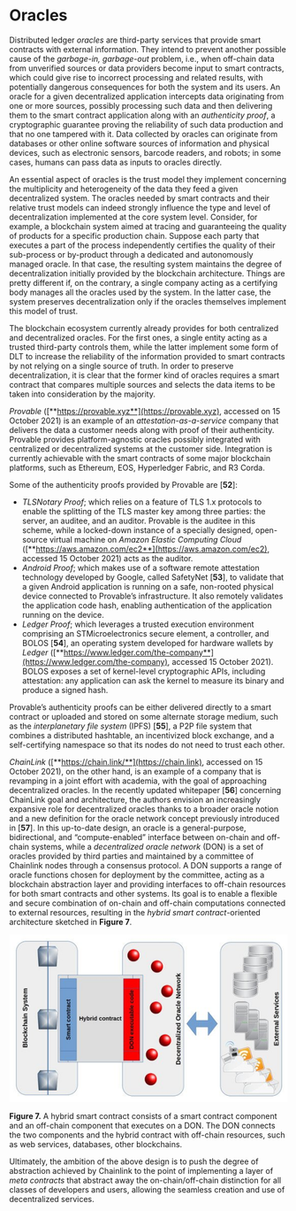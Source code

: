 # Oracles

Distributed ledger _oracles_ are third-party services that provide smart contracts with external information. They intend to prevent another possible cause of the _garbage-in, garbage-out_ problem, i.e., when off-chain data from unverified sources or data providers become input to smart contracts, which could give rise to incorrect processing and related results, with potentially dangerous consequences for both the system and its users. An oracle for a given decentralized application intercepts data originating from one or more sources, possibly processing such data and then delivering them to the smart contract application along with an _authenticity proof_, a cryptographic guarantee proving the reliability of such data production and that no one tampered with it. Data collected by oracles can originate from databases or other online software sources of information and physical devices, such as electronic sensors, barcode readers, and robots; in some cases, humans can pass data as inputs to oracles directly.

An essential aspect of oracles is the trust model they implement concerning the multiplicity and heterogeneity of the data they feed a given decentralized system. The oracles needed by smart contracts and their relative trust models can indeed strongly influence the type and level of decentralization implemented at the core system level. Consider, for example, a blockchain system aimed at tracing and guaranteeing the quality of products for a specific production chain. Suppose each party that executes a part of the process independently certifies the quality of their sub-process or by-product through a dedicated and autonomously managed oracle. In that case, the resulting system maintains the degree of decentralization initially provided by the blockchain architecture. Things are pretty different if, on the contrary, a single company acting as a certifying body manages all the oracles used by the system. In the latter case, the system preserves decentralization only if the oracles themselves implement this model of trust.

The blockchain ecosystem currently already provides for both centralized and decentralized oracles. For the first ones, a single entity acting as a trusted third-party controls them, while the latter implement some form of DLT to increase the reliability of the information provided to smart contracts by not relying on a single source of truth. In order to preserve decentralization, it is clear that the former kind of oracles requires a smart contract that compares multiple sources and selects the data items to be taken into consideration by the majority.

_Provable_ ([**https://provable.xyz**](https://provable.xyz), accessed on 15 October 2021) is an example of an _attestation-as-a-service_ company that delivers the data a customer needs along with proof of their authenticity. Provable provides platform-agnostic oracles possibly integrated with centralized or decentralized systems at the customer side. Integration is currently achievable with the smart contracts of some major blockchain platforms, such as Ethereum, EOS, Hyperledger Fabric, and R3 Corda.

Some of the authenticity proofs provided by Provable are \[**52**]:

* _TLSNotary Proof_; which relies on a feature of TLS 1.x protocols to enable the splitting of the TLS master key among three parties: the server, an auditee, and an auditor. Provable is the auditee in this scheme, while a locked-down instance of a specially designed, open-source virtual machine on _Amazon Elastic Computing Cloud_ ([**https://aws.amazon.com/ec2**](https://aws.amazon.com/ec2), accessed 15 October 2021) acts as the auditor.
* _Android Proof_; which makes use of a software remote attestation technology developed by Google, called SafetyNet \[**53**], to validate that a given Android application is running on a safe, non-rooted physical device connected to Provable’s infrastructure. It also remotely validates the application code hash, enabling authentication of the application running on the device.
* _Ledger Proof_; which leverages a trusted execution environment comprising an STMicroelectronics secure element, a controller, and BOLOS \[**54**], an operating system developed for hardware wallets by _Ledger_ ([**https://www.ledger.com/the-company**](https://www.ledger.com/the-company), accessed 15 October 2021). BOLOS exposes a set of kernel-level cryptographic APIs, including attestation: any application can ask the kernel to measure its binary and produce a signed hash.

Provable’s authenticity proofs can be either delivered directly to a smart contract or uploaded and stored on some alternate storage medium, such as the _interplanetary file system_ (IPFS) \[**55**], a P2P file system that combines a distributed hashtable, an incentivized block exchange, and a self-certifying namespace so that its nodes do not need to trust each other.

_ChainLink_ ([**https://chain.link/**](https://chain.link), accessed on 15 October 2021), on the other hand, is an example of a company that is revamping in a joint effort with academia, with the goal of approaching decentralized oracles. In the recently updated whitepaper \[**56**] concerning ChainLink goal and architecture, the authors envision an increasingly expansive role for decentralized oracles thanks to a broader oracle notion and a new definition for the oracle network concept previously introduced in \[**57**]. In this up-to-date design, an oracle is a general-purpose, bidirectional, and “compute-enabled” interface between on-chain and off-chain systems, while a _decentralized oracle network_ (DON) is a set of oracles provided by third parties and maintained by a committee of Chainlink nodes through a consensus protocol. A DON supports a range of oracle functions chosen for deployment by the committee, acting as a blockchain abstraction layer and providing interfaces to off-chain resources for both smart contracts and other systems. Its goal is to enable a flexible and secure combination of on-chain and off-chain computations connected to external resources, resulting in the _hybrid smart contract_-oriented architecture sketched in **Figure 7**.

![](<../../.gitbook/assets/image (4).png>)

**Figure 7.** A hybrid smart contract consists of a smart contract component and an off-chain component that executes on a DON. The DON connects the two components and the hybrid contract with off-chain resources, such as web services, databases, other blockchains.

Ultimately, the ambition of the above design is to push the degree of abstraction achieved by Chainlink to the point of implementing a layer of _meta contracts_ that abstract away the on-chain/off-chain distinction for all classes of developers and users, allowing the seamless creation and use of decentralized services.
